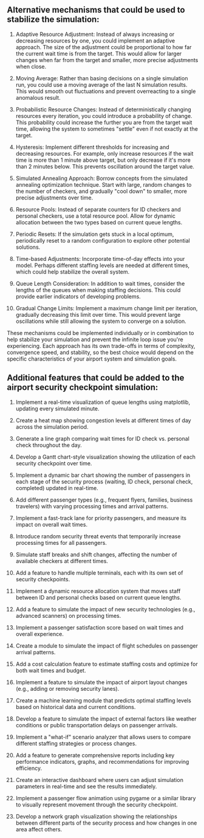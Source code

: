 ## Alternative mechanisms that could be used to stabilize the simulation:

1. Adaptive Resource Adjustment:
   Instead of always increasing or decreasing resources by one, you could implement an adaptive approach. The size of the adjustment could be proportional to how far the current wait time is from the target. This would allow for larger changes when far from the target and smaller, more precise adjustments when close.

2. Moving Average:
   Rather than basing decisions on a single simulation run, you could use a moving average of the last N simulation results. This would smooth out fluctuations and prevent overreacting to a single anomalous result.

3. Probabilistic Resource Changes:
   Instead of deterministically changing resources every iteration, you could introduce a probability of change. This probability could increase the further you are from the target wait time, allowing the system to sometimes "settle" even if not exactly at the target.

4. Hysteresis:
   Implement different thresholds for increasing and decreasing resources. For example, only increase resources if the wait time is more than 1 minute above target, but only decrease if it's more than 2 minutes below. This prevents oscillation around the target value.

5. Simulated Annealing Approach:
   Borrow concepts from the simulated annealing optimization technique. Start with large, random changes to the number of checkers, and gradually "cool down" to smaller, more precise adjustments over time.

6. Resource Pools:
   Instead of separate counters for ID checkers and personal checkers, use a total resource pool. Allow for dynamic allocation between the two types based on current queue lengths.

7. Periodic Resets:
   If the simulation gets stuck in a local optimum, periodically reset to a random configuration to explore other potential solutions.

8. Time-based Adjustments:
   Incorporate time-of-day effects into your model. Perhaps different staffing levels are needed at different times, which could help stabilize the overall system.

9. Queue Length Consideration:
   In addition to wait times, consider the lengths of the queues when making staffing decisions. This could provide earlier indicators of developing problems.

10. Gradual Change Limits:
    Implement a maximum change limit per iteration, gradually decreasing this limit over time. This would prevent large oscillations while still allowing the system to converge on a solution.

These mechanisms could be implemented individually or in combination to help stabilize your simulation and prevent the infinite loop issue you're experiencing. Each approach has its own trade-offs in terms of complexity, convergence speed, and stability, so the best choice would depend on the specific characteristics of your airport system and simulation goals.

## Additional features that could be added to the airport security checkpoint simulation:

1. Implement a real-time visualization of queue lengths using matplotlib, updating every simulated minute.

2. Create a heat map showing congestion levels at different times of day across the simulation period.

3. Generate a line graph comparing wait times for ID check vs. personal check throughout the day.

4. Develop a Gantt chart-style visualization showing the utilization of each security checkpoint over time.

5. Implement a dynamic bar chart showing the number of passengers in each stage of the security process (waiting, ID check, personal check, completed) updated in real-time.

6. Add different passenger types (e.g., frequent flyers, families, business travelers) with varying processing times and arrival patterns.

7. Implement a fast-track lane for priority passengers, and measure its impact on overall wait times.

8. Introduce random security threat events that temporarily increase processing times for all passengers.

9. Simulate staff breaks and shift changes, affecting the number of available checkers at different times.

10. Add a feature to handle multiple terminals, each with its own set of security checkpoints.

11. Implement a dynamic resource allocation system that moves staff between ID and personal checks based on current queue lengths.

12. Add a feature to simulate the impact of new security technologies (e.g., advanced scanners) on processing times.

13. Implement a passenger satisfaction score based on wait times and overall experience.

14. Create a module to simulate the impact of flight schedules on passenger arrival patterns.

15. Add a cost calculation feature to estimate staffing costs and optimize for both wait times and budget.

16. Implement a feature to simulate the impact of airport layout changes (e.g., adding or removing security lanes).

17. Create a machine learning module that predicts optimal staffing levels based on historical data and current conditions.

18. Develop a feature to simulate the impact of external factors like weather conditions or public transportation delays on passenger arrivals.

19. Implement a "what-if" scenario analyzer that allows users to compare different staffing strategies or process changes.

20. Add a feature to generate comprehensive reports including key performance indicators, graphs, and recommendations for improving efficiency.

21. Create an interactive dashboard where users can adjust simulation parameters in real-time and see the results immediately.

22. Implement a passenger flow animation using pygame or a similar library to visually represent movement through the security checkpoint.

23. Develop a network graph visualization showing the relationships between different parts of the security process and how changes in one area affect others.